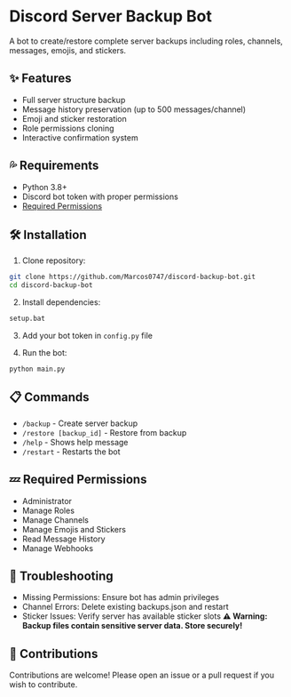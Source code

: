 # Discord Server Backup Bot

A bot to create/restore complete server backups including roles, channels, messages, emojis, and stickers.

## ✨ Features

- Full server structure backup
- Message history preservation (up to 500 messages/channel)
- Emoji and sticker restoration
- Role permissions cloning
- Interactive confirmation system

## 💦 Requirements

- Python 3.8+
- Discord bot token with proper permissions
- [Required Permissions](#required-permissions)

## 🛠️ Installation
1. Clone repository:
  ```bash
  git clone https://github.com/Marcos0747/discord-backup-bot.git
  cd discord-backup-bot
```

2. Install dependencies:
  ```bash
  setup.bat
```
3. Add your bot token in `config.py` file

4. Run the bot:

`python main.py`

## 📋 Commands

- `/backup` - Create server backup
- `/restore [backup_id]` - Restore from backup
- `/help` - Shows help message
- `/restart` - Restarts the bot

## 💤 Required Permissions

- Administrator
- Manage Roles
- Manage Channels
- Manage Emojis and Stickers
- Read Message History
- Manage Webhooks

## 💯 Troubleshooting

- Missing Permissions: Ensure bot has admin privileges
- Channel Errors: Delete existing backups.json and restart
- Sticker Issues: Verify server has available sticker slots
**⚠️ Warning: Backup files contain sensitive server data. Store securely!**

## 🤝 Contributions

Contributions are welcome! Please open an issue or a pull request if you wish to contribute.



